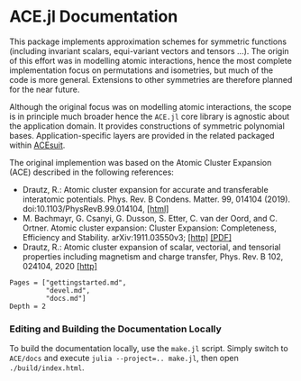 
# ACE.jl Documentation

This package implements approximation schemes for symmetric functions (including invariant scalars, equi-variant vectors and tensors ...). The origin of this effort was in modelling atomic interactions, hence the most complete implementation focus on permutations and isometries, but much of the code is more general. Extensions to other symmetries are therefore planned for the near future. 

Although the original focus was on modelling atomic interactions, the scope is in principle much broader hence the `ACE.jl` core library is agnostic about the application domain. It provides constructions of symmetric polynomial bases. Application-specific layers are provided in the related packaged within [ACEsuit](https://github.com/ACEsuit).

The original implemention was based on the Atomic Cluster Expansion (ACE) described in the following references:

* Drautz, R.: Atomic cluster expansion for accurate and transferable interatomic potentials. Phys. Rev. B Condens. Matter. 99, 014104 (2019). doi:10.1103/PhysRevB.99.014104, [[html]](https://journals.aps.org/prb/abstract/10.1103/PhysRevB.99.014104)
* M. Bachmayr, G. Csanyi, G. Dusson, S. Etter, C. van der Oord, and C. Ortner. Atomic cluster expansion: Cluster Expansion: Completeness, Efficiency and Stability. arXiv:1911.03550v3; [[http]](https://arxiv.org/abs/1911.03550) [[PDF]](https://arxiv.org/pdf/1911.03550.pdf)
* Drautz, R.: Atomic cluster expansion of scalar, vectorial, and tensorial properties including magnetism and charge transfer, Phys. Rev. B 102, 024104, 2020 [[http]](https://journals.aps.org/prb/abstract/10.1103/PhysRevB.102.024104)



```@contents
Pages = ["gettingstarted.md",
         "devel.md",
         "docs.md"]
Depth = 2
```

### Editing and Building the Documentation Locally

To build the documentation locally, use the `make.jl` script. Simply switch to `ACE/docs` and execute `julia --project=.. make.jl`, then open `./build/index.html`.
